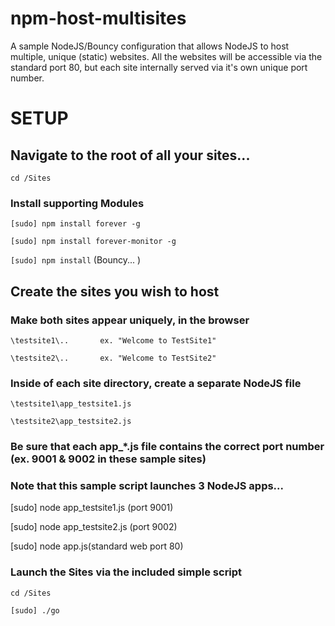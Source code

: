 # npm-host-multisites
A sample NodeJS/Bouncy configuration that allows NodeJS to host multiple, unique (static) websites.
All the websites will be accessible via the standard port 80, but each site internally served via it's own unique port number.


# SETUP


## Navigate to the root of all your sites...

``` cd /Sites ``` 


### Install supporting Modules 

``` [sudo] npm install forever -g ```

``` [sudo] npm install forever-monitor -g ```

``` [sudo] npm install ``` (Bouncy... )


## Create the sites you wish to host
### Make both sites appear uniquely, in the browser

``` \testsite1\..       ex. "Welcome to TestSite1" ``` 

``` \testsite2\..       ex. "Welcome to TestSite2" ``` 


### Inside of each site directory, create a separate NodeJS file
``` \testsite1\app_testsite1.js ``` 

``` \testsite2\app_testsite2.js ``` 

### Be sure that each app_*.js file contains the correct port number (ex. 9001 & 9002 in these sample sites)


### Note that this sample script launches 3 NodeJS apps... 
[sudo] node app_testsite1.js (port 9001) 

[sudo] node app_testsite2.js (port 9002) 

[sudo] node app.js(standard web port 80)


### Launch the Sites via the included simple script

``` cd /Sites ``` 

``` [sudo] ./go ``` 

